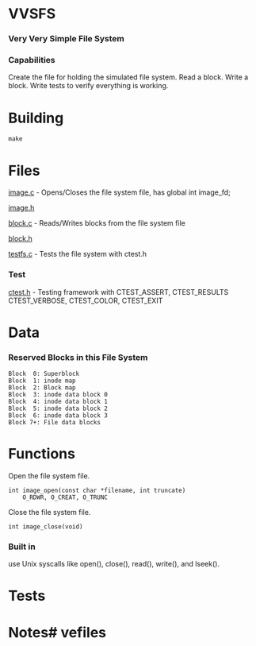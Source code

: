 # VVSFS

### Very Very Simple File System

### Capabilities

Create the file for holding the simulated file system.
Read a block.
Write a block.
Write tests to verify everything is working.

# Building

    make

# Files

[image.c](image.c) - Opens/Closes the file system file, has global int image_fd;

[image.h](image.h)

[block.c](block.c) - Reads/Writes blocks from the file system file

[block.h](block.h)

[testfs.c](testfs.c) - Tests the file system with ctest.h

### Test

[ctest.h](ctest.h) - Testing framework with CTEST_ASSERT, CTEST_RESULTS CTEST_VERBOSE, CTEST_COLOR, CTEST_EXIT

# Data
 
### Reserved Blocks in this File System

    Block  0: Superblock
    Block  1: inode map
    Block  2: Block map
    Block  3: inode data block 0
    Block  4: inode data block 1
    Block  5: inode data block 2
    Block  6: inode data block 3
    Block 7+: File data blocks

# Functions

Open the file system file.

    int image_open(const char *filename, int truncate)
        O_RDWR, O_CREAT, O_TRUNC

Close the file system file.

    int image_close(void)

### Built in

use Unix syscalls like open(), close(), read(), write(), and lseek().

# Tests

# Notes# vefiles
